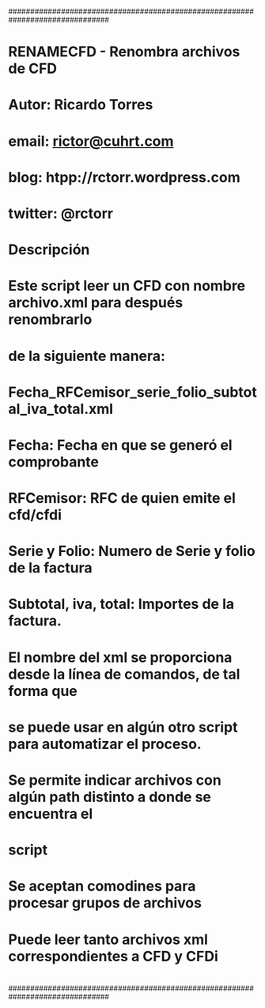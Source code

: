 ###############################################################################
#
# RENAMECFD - Renombra archivos de CFD
# Autor: Ricardo Torres
# email: rictor@cuhrt.com
# blog: htpp://rctorr.wordpress.com
# twitter: @rctorr
#
# Descripción
# Este script leer un CFD con nombre archivo.xml para después renombrarlo
# de la siguiente manera:
#    Fecha_RFCemisor_serie_folio_subtotal_iva_total.xml
#
# Fecha: Fecha en que se generó el comprobante
# RFCemisor: RFC de quien emite el cfd/cfdi
# Serie y Folio: Numero de Serie y folio de la factura
# Subtotal, iva, total: Importes de la factura.
#
# El nombre del xml se proporciona desde la línea de comandos, de tal forma que
# se puede usar en algún otro script para automatizar el proceso.
#
# Se permite indicar archivos con algún path distinto a donde se encuentra el
# script
#
# Se aceptan comodines para procesar grupos de archivos
#
# Puede leer tanto archivos xml correspondientes a CFD y CFDi
# 
###############################################################################

